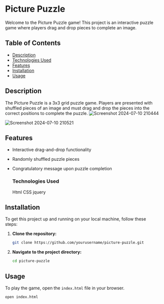 # Picture Puzzle

Welcome to the Picture Puzzle game! This project is an interactive puzzle game where players drag and drop pieces to complete an image.

## Table of Contents
- [Description](#description)
- [Technologies Used](#technologies-used)
- [Features](#features)
- [Installation](#installation)
- [Usage](#usage)



## Description

The Picture Puzzle is a 3x3 grid puzzle game. Players are presented with shuffled pieces of an image and must drag and drop the pieces into the correct positions to complete the puzzle.
![Screenshot 2024-07-10 210444](https://github.com/Ranaavh/jQuery-projects/assets/166323572/eaab5d8b-2a31-4ff1-af6a-1c5e309b9620)

![Screenshot 2024-07-10 210521](https://github.com/Ranaavh/jQuery-projects/assets/166323572/fad508a5-def6-43f7-8a24-ba2e34330934)


## Features

- Interactive drag-and-drop functionality
- Randomly shuffled puzzle pieces
- Congratulatory message upon puzzle completion
  
  ### Technologies Used
  Html
  CSS
  jquery

## Installation

To get this project up and running on your local machine, follow these steps:

1. **Clone the repository:**
    ```bash
    git clone https://github.com/yourusername/picture-puzzle.git
    ```
2. **Navigate to the project directory:**
    ```bash
    cd picture-puzzle
    ```

## Usage

To play the game, open the `index.html` file in your browser.

```bash
open index.html



